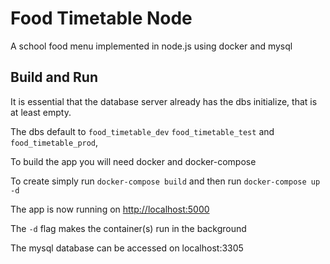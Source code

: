 # Food Timetable Node
A school food menu implemented in node.js using docker and mysql

## Build and Run
It is essential that the database server already has the dbs initialize, that is at least empty.

The dbs default to `food_timetable_dev` `food_timetable_test` and `food_timetable_prod`, 

To build the app you will need docker and docker-compose

To create simply run `docker-compose build` and then run `docker-compose up -d`

The app is now running on [http://localhost:5000](http://localhost:5000)

The `-d` flag makes the container(s) run in the background

The mysql database can be accessed on localhost:3305
